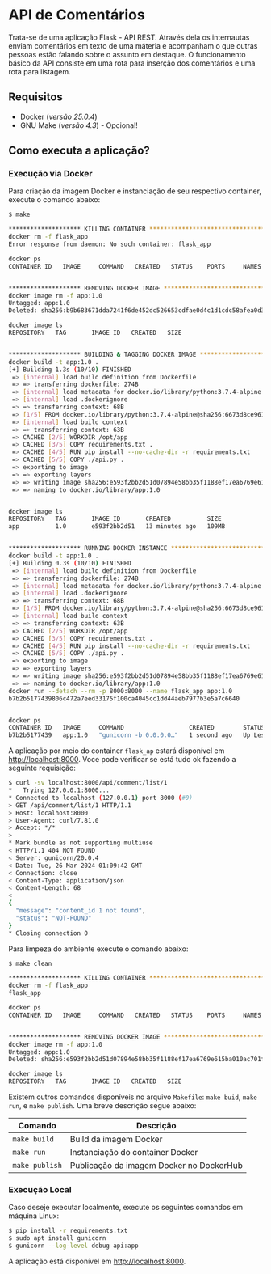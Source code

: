 # API de Comentários

Trata-se de uma aplicação Flask - API REST.  Através dela os internautas enviam comentários em texto de uma máteria e acompanham o que outras pessoas estão falando sobre o assunto em destaque. O funcionamento básico da API consiste em uma rota para inserção dos comentários e uma rota para listagem.

## Requisitos

- Docker (_versão 25.0.4_)
- GNU Make (_versão 4.3_) - Opcional!

## Como executa a aplicação?

### Execução via Docker

Para criação da imagem Docker e instanciação de seu respectivo container, execute o comando abaixo:

```bash
$ make

******************** KILLING CONTAINER **********************************
docker rm -f flask_app
Error response from daemon: No such container: flask_app

docker ps
CONTAINER ID   IMAGE     COMMAND   CREATED   STATUS    PORTS     NAMES


******************** REMOVING DOCKER IMAGE **********************************
docker image rm -f app:1.0
Untagged: app:1.0
Deleted: sha256:b9b683671dda7241f6de452dc526653cdfae0d4c1d1cdc58afea0d32443b6146

docker image ls
REPOSITORY   TAG       IMAGE ID   CREATED   SIZE


******************** BUILDING & TAGGING DOCKER IMAGE **********************************
docker build -t app:1.0 .
[+] Building 1.3s (10/10) FINISHED                                                                                    docker:default
 => [internal] load build definition from Dockerfile                                                                            0.0s
 => => transferring dockerfile: 274B                                                                                            0.0s
 => [internal] load metadata for docker.io/library/python:3.7.4-alpine                                                          1.3s
 => [internal] load .dockerignore                                                                                               0.0s
 => => transferring context: 68B                                                                                                0.0s
 => [1/5] FROM docker.io/library/python:3.7.4-alpine@sha256:6673d8ce9610d166b6d7d6abda21537ddcf30e6bc8c20ca86f17f1085e20ac95    0.0s
 => [internal] load build context                                                                                               0.0s
 => => transferring context: 63B                                                                                                0.0s
 => CACHED [2/5] WORKDIR /opt/app                                                                                               0.0s
 => CACHED [3/5] COPY requirements.txt .                                                                                        0.0s
 => CACHED [4/5] RUN pip install --no-cache-dir -r requirements.txt                                                             0.0s
 => CACHED [5/5] COPY ./api.py .                                                                                                0.0s
 => exporting to image                                                                                                          0.0s
 => => exporting layers                                                                                                         0.0s
 => => writing image sha256:e593f2bb2d51d07894e58bb35f1188ef17ea6769e615ba010ac701f2101f4c2b                                    0.0s
 => => naming to docker.io/library/app:1.0                                                                                      0.0s


docker image ls
REPOSITORY   TAG       IMAGE ID       CREATED          SIZE
app          1.0       e593f2bb2d51   13 minutes ago   109MB


******************** RUNNING DOCKER INSTANCE **********************************
docker build -t app:1.0 .
[+] Building 0.3s (10/10) FINISHED                                                                                    docker:default
 => [internal] load build definition from Dockerfile                                                                            0.0s
 => => transferring dockerfile: 274B                                                                                            0.0s
 => [internal] load metadata for docker.io/library/python:3.7.4-alpine                                                          0.3s
 => [internal] load .dockerignore                                                                                               0.0s
 => => transferring context: 68B                                                                                                0.0s
 => [1/5] FROM docker.io/library/python:3.7.4-alpine@sha256:6673d8ce9610d166b6d7d6abda21537ddcf30e6bc8c20ca86f17f1085e20ac95    0.0s
 => [internal] load build context                                                                                               0.0s
 => => transferring context: 63B                                                                                                0.0s
 => CACHED [2/5] WORKDIR /opt/app                                                                                               0.0s
 => CACHED [3/5] COPY requirements.txt .                                                                                        0.0s
 => CACHED [4/5] RUN pip install --no-cache-dir -r requirements.txt                                                             0.0s
 => CACHED [5/5] COPY ./api.py .                                                                                                0.0s
 => exporting to image                                                                                                          0.0s
 => => exporting layers                                                                                                         0.0s
 => => writing image sha256:e593f2bb2d51d07894e58bb35f1188ef17ea6769e615ba010ac701f2101f4c2b                                    0.0s
 => => naming to docker.io/library/app:1.0                                                                                      0.0s
docker run --detach --rm -p 8000:8000 --name flask_app app:1.0
b7b2b5177439806c472a7eed33175f100ca4045cc1dd44aeb7977b3e5a7c6640


docker ps
CONTAINER ID   IMAGE     COMMAND                  CREATED        STATUS                  PORTS                                       NAMES
b7b2b5177439   app:1.0   "gunicorn -b 0.0.0.0…"   1 second ago   Up Less than a second   0.0.0.0:8000->8000/tcp, :::8000->8000/tcp   flask_app
```

A aplicação por meio do container `flask_ap` estará disponível em [http://localhost:8000](http://localhost:8000). Voce pode verificar se está tudo ok fazendo a seguinte requisição:

```bash
$ curl -sv localhost:8000/api/comment/list/1
*   Trying 127.0.0.1:8000...
* Connected to localhost (127.0.0.1) port 8000 (#0)
> GET /api/comment/list/1 HTTP/1.1
> Host: localhost:8000
> User-Agent: curl/7.81.0
> Accept: */*
> 
* Mark bundle as not supporting multiuse
< HTTP/1.1 404 NOT FOUND
< Server: gunicorn/20.0.4
< Date: Tue, 26 Mar 2024 01:09:42 GMT
< Connection: close
< Content-Type: application/json
< Content-Length: 68
< 
{
  "message": "content_id 1 not found", 
  "status": "NOT-FOUND"
}
* Closing connection 0
```

Para limpeza do ambiente execute o comando abaixo:

```bash
$ make clean

******************** KILLING CONTAINER **********************************
docker rm -f flask_app
flask_app

docker ps
CONTAINER ID   IMAGE     COMMAND   CREATED   STATUS    PORTS     NAMES


******************** REMOVING DOCKER IMAGE **********************************
docker image rm -f app:1.0
Untagged: app:1.0
Deleted: sha256:e593f2bb2d51d07894e58bb35f1188ef17ea6769e615ba010ac701f2101f4c2b

docker image ls
REPOSITORY   TAG       IMAGE ID   CREATED   SIZE

```

Existem outros comandos disponíveis no arquivo `Makefile`: `make buid`, `make run`, e `make publish`. Uma breve descrição segue abaixo:

| Comando      | Descrição |
|--------------|-------------|
| `make build`   | Build da imagem Docker             |
| `make run`     | Instanciação do container Docker            |
| `make publish` | Publicação da imagem Docker no DockerHub            |

### Execução Local

Caso deseje executar localmente, execute os seguintes comandos em máquina Linux:

```bash
$ pip install -r requirements.txt
$ sudo apt install gunicorn
$ gunicorn --log-level debug api:app
```

A aplicação está disponível em [http://localhost:8000](http://localhost:8000).